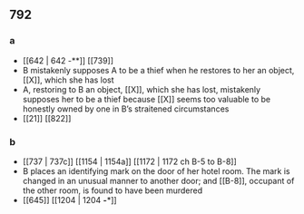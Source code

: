 ## 792
### a
- [[642 | 642 -**]] [[739]] 
- B mistakenly supposes A to be a thief when he restores to her an object, [[X]], which she has lost
- A, restoring to B an object, [[X]], which she has lost, mistakenly supposes her to be a thief because [[X]] seems too valuable to be honestly owned by one in B’s straitened circumstances
- [[21]] [[822]] 

### b
- [[737 | 737c]] [[1154 | 1154a]] [[1172 | 1172 ch B-5 to B-8]] 
- B places an identifying mark on the door of her hotel room. The mark is changed in an unusual manner to another door; and [[B-8]], occupant of the other room, is found to have been murdered
- [[645]] [[1204 | 1204 **-***]] 

